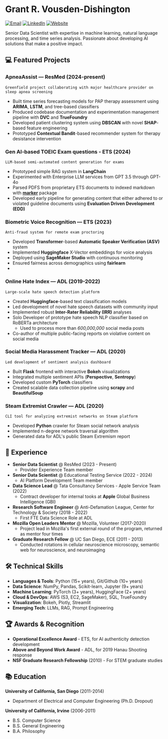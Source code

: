 # Grant R. Vousden-Dishington

[![Email](https://img.shields.io/badge/Email-GrantRVD%40duck.com-blue)](mailto:)
[![LinkedIn](https://img.shields.io/badge/LinkedIn-grantrvd-0077B5)](https://linkedin.com/in/grantrvd)
[![Website](https://img.shields.io/badge/Website-grantrvd.github.io-green)](https://grantrvd.github.io)

Senior Data Scientist with expertise in machine learning, natural language processing, and time series analysis. Passionate about developing AI solutions that make a positive impact.

## 💻 Featured Projects

### ApneaAssist — ResMed (2024-present)

`Greenfield project collaborating with major healthcare provider on sleep apnea screening`

- Built time series forecasting models for PAP therapy assessment using **ARIMA**, **LSTM**, and tree-based classifiers
- Produced codebase documentation and experimentation management pipeline with **DVC** and **TrueFoundry**
- Developed patient clustering system using **DBSCAN** with novel **SHAP**-based feature engineering
- Prototyped **Contextual Bandit**-based recommender system for therapy desistance intervention

### Gen AI-based TOEIC Exam questions - ETS (2024)

`LLM-based semi-automated content generation for exams`

- Prototyped simple RAG system in **LangChain**
- Experimented with Enterprise LLM services from GPT 3.5 through GPT-4o
- Parsed PDFS from proprietary ETS documents to indexed markdown with [**marker**](https://github.com/VikParuchuri/marker) package
- Developed early pipeline for generating content that either adhered to or violated guideline documents using **Evaluation Driven Development (EDD)**

### Biometric Voice Recognition — ETS (2023)

`Anti-fraud system for remote exam proctoring`

- Developed **Transformer**-based **Automatic Speaker Verification (ASV)** system
- Implemented **Huggingface** X-Vector embeddings for voice analysis
- Deployed using **SageMaker Studio** with continuous monitoring
- Ensured fairness across demographics using **fairlearn**
-

### Online Hate Index — ADL (2019-2022)

`Large-scale hate speech detection platform`

- Created **Huggingface**-based text classification models
- Led development of novel hate speech datasets with community input
- Implemented robust **Inter-Rater Reliability (IRR)** analyses
- Solo Developer of prototype hate speech NLP classifier based on RoBERTa architecture
  - Used to process more than _600,000,000_ social media posts
- Co-author of multiple public-facing reports on violative content on social media

### Social Media Harassment Tracker — ADL (2020)

`Led development of sentiment analysis dashboard`

- Built **Flask** frontend with interactive **Bokeh** visualizations
- Integrated multiple sentiment APIs (**Perspective**, **Sentropy**)
- Developed custom **PyTorch** classifiers
- Created scalable data collection pipeline using **scrapy** and **BeautifulSoup**

### Steam Extremist Crawler — ADL (2020)

`CLI tool for analyzing extremist networks on Steam platform`

- Developed **Python** crawler for Steam social network analysis
- Implemented n-degree network traversal algorithm
- Generated data for ADL's public Steam Extremism report

## 💼 Experience

- **Senior Data Scientist** @ ResMed (2023 - Present)
  - Provider Experience Team member
- **Senior Data Scientist** @ Educational Testing Service (2022 - 2024)
  - AI Platform Development Team member
- **Data Science Lead** @ Tata Consultancy Services - Apple Service Team (2022)
  - Contract developer for internal tooks at **Apple** Global Business Intelligence (GBI)
- **Research Software Engineer** @ Anti-Defamation League, Center for Technology & Society (2018 - 2022)
  - First FTE Data Science Role at ADL
- **Mozilla Open Leaders Mentor** @ Mozilla, Volunteer (2017-2020)
  - Project lead in Mozilla's first external round of the program, returned as mentor four times
- **Graduate Research Fellow** @ UC San Diego, ECE (2011 - 2013)
  - Conducted rotations in cellular neuroscience microscopy, semantic web for neuroscience, and neuroimaging



## 🛠️ Technical Skills

- **Languages & Tools**: Python (15+ years), Git/Github (10+ years)
- **Data Science**: NumPy, Pandas, Scikit-learn, Jupyter (9+ years)
- **Machine Learning**: PyTorch (3+ years), HuggingFace (2+ years)
- **Cloud & DevOps**: AWS (S3, EC2, SageMaker), SQL, TrueFoundry
- **Visualization**: Bokeh, Plotly, Streamlit
- **Emerging Tech**: LLMs, RAG, Prompt Engineering

## 🏆 Awards & Recognition

- **Operational Excellence Award** - ETS, for AI authenticity detection development
- **Above and Beyond Work Award** - ADL, for 2019 Hanau Shooting response
- **NSF Graduate Research Fellowship** (2010) - For STEM graduate studies

## 📚 Education

**University of California, San Diego** (2011-2014)

- Department of Electrical and Computer Engineering (Ph.D. Dropout)

**University of California, Irvine** (2006-2011)

- B.S. Computer Science
- B.S. General Engineering
- B.A. Philosophy
